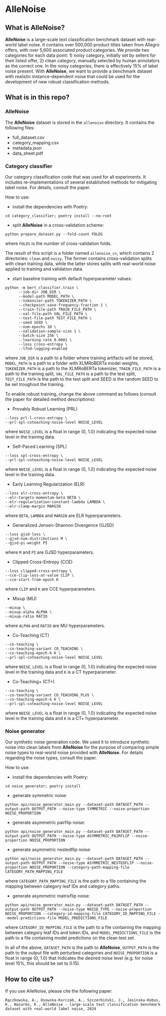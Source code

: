 # AlleNoise

## What is AlleNoise?

**AlleNoise** is a large-scale text classification benchmark dataset with real-world label noise. It contains over 500,000 product titles taken from Allegro offers, with over 5,600 associated product categories. We provide two categories for each data point: 1) noisy category, initially set by sellers for their listed offer, 2) clean category, manually selected by human annotators as the correct one. In the noisy categories, there is effectively 15% of label noise present. With **AlleNoise**, we want to provide a benchmark dataset with realistic instance-dependent noise that could be used for the development of new robust classification methods.

## What is in this repo?

### AlleNoise

The **AlleNoise** dataset is stored in the `allenoise` directory. It contains the following files:
* full_dataset.csv
* category_mapping.csv
* metadata.json
* data_sheet.pdf

### Category classifier

Our category classification code that was used for all experiments. It includes re-implementations of several established methods for mitigating label noise. For details, consult the paper.

How to use:
* install the dependencies with Poetry:
```
cd category_classifier; poetry install --no-root
```
* split **AlleNoise** in a cross-validation scheme:
```
python prepare_dataset.py --fold-count FOLDS
```
where `FOLDS` is the number of cross-validation folds. 

The result of this script is a folder named `allenoise_cv`, which contains 2 directories: `clean` and `noisy`. The former contains cross-validation splits with clean training data, while the latter stores splits with real-world noise applied to training and validation data.
* start baseline training with default hyperparameter values:
```
python -m bert_classifier.train \
      --job-dir JOB_DIR \
      --model-path MODEL_PATH \
      --tokenizer-path TOKENIZER_PATH \
      --checkpoint-save-frequency-fraction 1 \
      --train-file-path TRAIN_FILE_PATH \
      --val-file-path VAL_FILE_PATH \
      --test-file-path TEST_FILE_PATH \
      --seed SEED \
      --num-epochs 10 \
      --validation-sample-size 1 \
      --batch-size 256 \
      --learning-rate 0.0001 \
      --loss cross-entropy \
      --lfnd-logging-enabled
```
where `JOB_DIR` is a path to a folder where training artifacts will be stored, `MODEL_PATH` is a path to a folder with XLMRoBERTa model weights, `TOKENIZER_PATH` is a path to the XLMRoBERTa tokenizer, `TRAIN_FILE_PATH` is a path to the training split, `VAL_FILE_PATH` is a path to the test split, `TEST_FILE_PATH` is the path to the test split and SEED is the random SEED to be set troughout the training.

To enable robust training, change the above command as follows (consult the paper for detailed method descriptions):
* Provably Robust Learning (PRL)
```
--loss prl-l-cross-entropy \
--prl-spl-coteaching-noise-level NOISE_LEVEL
```
where `NOISE_LEVEL` is a float in range (0, 1.0) indicating the expected noise level in the training data.
* Self-Paced Learning (SPL)
```
--loss spl-cross-entropy \
--prl-spl-coteaching-noise-level NOISE_LEVEL
```
where `NOISE_LEVEL` is a float in range (0, 1.0) indicating the expected noise level in the training data.
* Early Learning Regularization (ELR)
```
--loss elr-cross-entropy \
--elr-targets-momentum-beta BETA \
--elr-regularization-constant-lambda LAMBDA \
--elr-clamp-margin MARGIN
```
where `BETA`, `LAMBDA` and `MARGIN` are ELR hyperparameters.
* Generalized Jensen-Shannon Divergence (GJSD)
```
--loss gjsd-loss \
--gjsd-num-distributions M \
--gjsd-pi-weight PI
```
where `M` and `PI` are GJSD hyperparameters.
* Clipped Cross-Entropy (CCE)
```
--loss clipped-cross-entropy \
--cce-clip-loss-at-value CLIP \
--cce-start-from-epoch K
```
where `CLIP` and `K` are CCE hyperparameters.
* Mixup (MU)
```
--mixup \
--mixup-alpha ALPHA \
--mixup-ratio RATIO
```
where `ALPHA` and `RATIO` are MU hyperparameters.
* Co-Teaching (CT)
```
--co-teaching \
--co-teaching-variant CO_TEACHING \
--co-teaching-epoch-k K \
--prl-spl-coteaching-noise-level NOISE_LEVEL
```
where `NOISE_LEVEL` is a float in range (0, 1.0) indicating the expected noise level in the training data and `K` is a CT hyperparameter.
* Co-Teaching+ (CT+)
```
--co-teaching \
--co-teaching-variant CO_TEACHING_PLUS \
--co-teaching-epoch-k K \
--prl-spl-coteaching-noise-level NOISE_LEVEL
```
where `NOISE_LEVEL` is a float in range (0, 1.0) indicating the expected noise level in the training data and `K` is a CT+ hyperparameter.

### Noise generator

Our synthetic noise generation code. We used it to introduce synthetic noise into clean labels from **AlleNoise** for the purpose of comparing simple noise types to real-world noise provided with **AlleNoise**. For details regarding the noise types, consult the paper.

How to use:
* install the dependencies with Poetry:
```
cd noise_generator; poetry install
```
* generate symmetric noise:
```
python api/noise_generator_main.py --dataset-path DATASET_PATH --output-path OUTPUT_PATH --noise-type SYMMETRIC --noise-proportion NOISE_PROPORTION
```
* generate asymmetric pairflip noise:
```
python api/noise_generator_main.py --dataset-path DATASET_PATH --output-path OUTPUT_PATH --noise-type ASYMMETRIC_PAIRFLIP --noise-proportion NOISE_PROPORTION
```
* generate asymmetric nestedflip noise:
```
python api/noise_generator_main.py --dataset-path DATASET_PATH --output-path OUTPUT_PATH --noise-type ASYMMETRIC_NESTEDFLIP --noise-proportion NOISE_PROPORTION --category-path-mapping-file CATEGORY_PATH_MAPPING_FILE
```
where `CATEGORY_PATH_MAPPING_FILE` is the path to a file containing the mapping between category leaf IDs and category paths.
* generate asymmetric matrixflip noise:
```
python api/noise_generator_main.py --dataset-path DATASET_PATH --output-path OUTPUT_PATH --noise-type NOISE_TYPE --noise-proportion NOISE_PROPORTION --category-id-mapping-file CATEGORY_ID_MAPPING_FILE --model-predictions-file MODEL_PREDICTIONS_FILE
```
where `CATEGORY_ID_MAPPING_FILE` is the path to a file containing the mapping between category leaf IDs and token IDs, and `MODEL_PREDICTIONS_FILE` is the path to a file containing model predictions on the clean test set.

In all of the above, `DATASET_PATH` is the path to **AlleNoise**, `OUTPUT_PATH` is the path to the output file with perturbed categories and `NOISE_PROPORTION` is a float in range (0, 1.0) that indicates the desired noise level (e.g. for noise level 15%, this should be set to 0.15).

## How to cite us?

If you use AlleNoise, please cite the following paper:

```
Rączkowska, A., Osowska-Kurczab, A., Szczerbiński, J., Jasinska-Kobus, K., Nazarko, K., AlleNoise - large-scale text classification benchmark dataset with real-world label noise, 2024
```